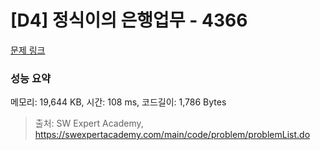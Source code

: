 # [D4] 정식이의 은행업무 - 4366 

[문제 링크](https://swexpertacademy.com/main/code/problem/problemDetail.do?contestProbId=AWMeRLz6kC0DFAXd) 

### 성능 요약

메모리: 19,644 KB, 시간: 108 ms, 코드길이: 1,786 Bytes



> 출처: SW Expert Academy, https://swexpertacademy.com/main/code/problem/problemList.do